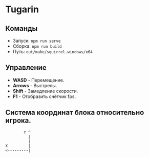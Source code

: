# Tugarin

## Команды
* Запуск: `npm run serve`
* Сборка: `npm run build`
* Путь: `out/make/squirrel.windows/x64`

## Управление
* **WASD** - Перемещение.
* **Arrows** - Выстрелы.
* **Shift** - Замедление скорости.
* **F1** - Отобразить счётчик fps.

## Система координат блока относительно игрока.
```
        Y ^
          |
          |
X         |
<---------|
```

